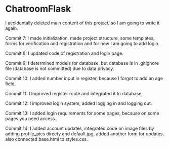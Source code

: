 # ChatroomFlask

I accidentally deleted main content of this project, so I am going to write it again.

Commit 7: I made initialization, made project structure, some templates, forms for verification and registration and for now I am going to add login.

Commit 8: I updated code of registration and login page.

Commit 9: I determined models for database, but database is in .gitignore file (database is not committed) due to data privacy.

Commit 10: I added number input in register, because I forgot to add an age field.

Commit 11: I Improved register route and integrated it to database.

Commit 12: I improved login system, added logging in and logging out.

Commit 13: I added login requirements for some pages, because on some pages you need access.

Commit 14: I added account updates, integrated code on image files by adding profile_pics directy and default.jpg, added another form for updates. also connected base.html to styles.css.